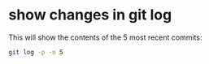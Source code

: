 # show changes in git log

This will show the contents of the 5 most recent commits:

```bash
git log -p -n 5
```

